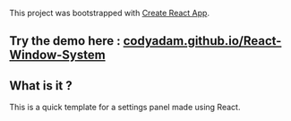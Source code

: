 This project was bootstrapped with [Create React App](https://github.com/facebook/create-react-app).

## Try the demo here : [codyadam.github.io/React-Window-System](https://codyadam.github.io/React-Window-System/)

## What is it ?

This is a quick template for a settings panel made using React.
